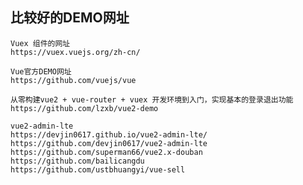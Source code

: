 ## 比较好的DEMO网址

  	Vuex 组件的网址
	https://vuex.vuejs.org/zh-cn/
	
	Vue官方DEMO网址
	https://github.com/vuejs/vue

	从零构建vue2 + vue-router + vuex 开发环境到入门，实现基本的登录退出功能
	https://github.com/lzxb/vue2-demo

	vue2-admin-lte
	https://devjin0617.github.io/vue2-admin-lte/
	https://github.com/devjin0617/vue2-admin-lte
	https://github.com/superman66/vue2.x-douban
	https://github.com/bailicangdu
	https://github.com/ustbhuangyi/vue-sell
